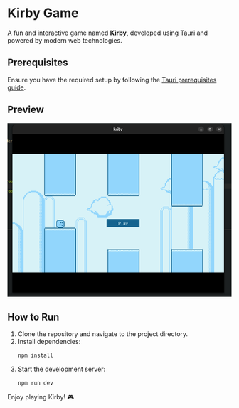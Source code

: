 # Kirby Game

A fun and interactive game named **Kirby**, developed using Tauri and powered by modern web technologies.

## Prerequisites

Ensure you have the required setup by following the [Tauri prerequisites guide](https://v2.tauri.app/start/prerequisites/).

## Preview

![Kirby Game Preview](image.png "Kirby Game Screenshot")

## How to Run

1. Clone the repository and navigate to the project directory.
2. Install dependencies:
   ```bash
   npm install
   ```
3. Start the development server:
   ```bash
   npm run dev
   ```

Enjoy playing Kirby! 🎮

